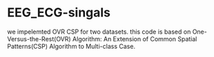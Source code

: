 # EEG_ECG-singals
we impelemted OVR CSP for two datasets.
this code is based on One-Versus-the-Rest(OVR) Algorithm: An Extension of Common Spatial Patterns(CSP) Algorithm to Multi-class Case.
